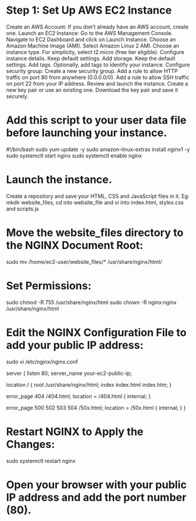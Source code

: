 # Step 1: Set Up AWS EC2 Instance
Create an AWS Account: If you don’t already have an AWS account, create one. Launch an EC2 Instance: Go to the AWS Management Console. Navigate to EC2 Dashboard and click on Launch Instance. Choose an Amazon Machine Image (AMI). Select Amazon Linux 2 AMI. Choose an instance type. For simplicity, select t2.micro (free tier eligible). Configure instance details. Keep default settings. Add storage. Keep the default settings. Add tags. Optionally, add tags to identify your instance. Configure security group: Create a new security group. Add a rule to allow HTTP traffic on port 80 from anywhere (0.0.0.0/0). Add a rule to allow SSH traffic on port 22 from your IP address. Review and launch the instance. Create a new key pair or use an existing one. Download the key pair and save it securely.

# Add this script to your user data file before launching your instance.
#!/bin/bash 
sudo yum update -y 
sudo amazon-linux-extras install nginx1 -y 
sudo systemctl start nginx sudo systemctl enable nginx

# Launch the instance.
Create a repository and save your HTML, CSS and JavaScript files in it.
Eg: mkdir website_files, cd into website_file and vi into index.html, styles.css and scripts.js

# Move the website_files directory to the NGINX Document Root:
sudo mv /home/ec2-user/website_files/* /usr/share/nginx/html/

# Set Permissions:
sudo chmod -R 755 /usr/share/nginx/html sudo chown -R nginx:nginx /usr/share/nginx/html

# Edit the NGINX Configuration File to add your public IP address:
sudo vi /etc/nginx/nginx.conf

server { listen 80; server_name your-ec2-public-ip;

location / { root /usr/share/nginx/html; index index.html index.htm; }

error_page 404 /404.html; location = /404.html { internal; }

error_page 500 502 503 504 /50x.html; location = /50x.html { internal; } }

# Restart NGINX to Apply the Changes:
sudo systemctl restart nginx

# Open your browser with your public IP address and add the port number (80).
